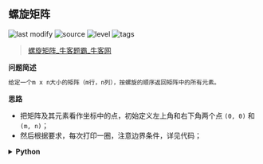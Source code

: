 ## 螺旋矩阵
<!--START_SECTION:badge-->

![last modify](https://img.shields.io/static/v1?label=last%20modify&message=2022-10-14%2014%3A59%3A33&color=yellowgreen&style=flat-square)
![source](https://img.shields.io/static/v1?label=source&message=%E7%89%9B%E5%AE%A2&color=green&style=flat-square)
![level](https://img.shields.io/static/v1?label=level&message=%E4%B8%AD%E7%AD%89&color=yellow&style=flat-square)
![tags](https://img.shields.io/static/v1?label=tags&message=%E6%95%B0%E7%BB%84/%E7%9F%A9%E9%98%B5%2C%20%E6%A8%A1%E6%8B%9F&color=orange&style=flat-square)

<!--END_SECTION:badge-->
<!--info
tags: [数组, 模拟]
source: 牛客
level: 中等
number: '0038'
name: 螺旋矩阵
companies: []
-->

> [螺旋矩阵_牛客题霸_牛客网](https://www.nowcoder.com/practice/7edf70f2d29c4b599693dc3aaeea1d31)

<summary><b>问题简述</b></summary>

```txt
给定一个m x n大小的矩阵（m行，n列），按螺旋的顺序返回矩阵中的所有元素。
```

<!-- 
<details><summary><b>详细描述</b></summary>

```txt
```

</details>
-->


<!-- <div align="center"><img src="../../../_assets/xxx.png" height="300" /></div> -->

<summary><b>思路</b></summary>

- 把矩阵及其元素看作坐标中的点，初始定义左上角和右下角两个点 `(0, 0)` 和 `(m, n)`；
- 然后根据要求，每次打印一圈，注意边界条件，详见代码；

<details><summary><b>Python</b></summary>

```python
#
# 代码中的类名、方法名、参数名已经指定，请勿修改，直接返回方法规定的值即可
#
# 
# @param matrix int整型二维数组 
# @return int整型一维数组
#
class Solution:
    def spiralOrder(self , M: List[List[int]]) -> List[int]:
        # write code here
        if not M: return []
        
        ret = []
        
        def dfs(a, b, c, d):
            
            # 打印一行 (a,b) -> (a, d)
            if a == c:
                t = b
                while t <= d:
                    ret.append(M[a][t])
                    t += 1
            # 打印一列 (a, d) -> (c, d)
            elif b == d:
                t = a
                while t <= c:
                    ret.append(M[t][b])
                    t += 1
            # 打印一圈
            else:
                # 左到右: (a,b) -> (a, d-1)
                t = b
                while t < d:
                    ret.append(M[a][t])
                    t += 1
                # 上到下: (a, d) -> (c-1, d)
                t = a
                while t < c:
                    ret.append(M[t][d])
                    t += 1
                # 右到左: (c, d) -> (c, b+1)
                t = d
                while t > b:
                    ret.append(M[c][t])
                    t -= 1
                # 下到上: (c, b) -> (a-1, b)
                t = c
                while t > a:
                    ret.append(M[t][b])
                    t -= 1
        
        a, b, c, d = 0, 0, len(M) - 1, len(M[0]) - 1
        while a <= c and b <= d:
            dfs(a, b, c, d)
            a, b = a + 1, b + 1
            c, d = c - 1, d - 1
        
        return ret
```

</details>

